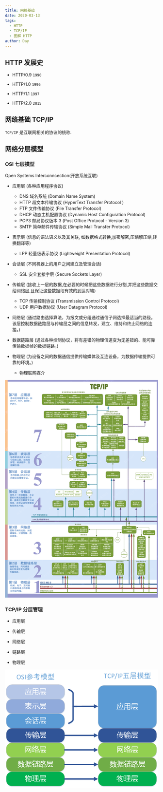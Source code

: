```yaml
---
title: 网络基础
date: 2020-03-13
tags:
  - HTTP
  - TCP/IP
  - 图解 HTTP
author: Day
---
```


## HTTP 发展史

- HTTP/0.9 `1990`

- HTTP/1.0 `1996`

- HTTP/1.1 `1997`

- HTTP/2.0 `2015`

## 网络基础 TCP/IP

`TCP/IP` 是互联网相关的协议的统称.

## 网络分层模型

### OSI 七层模型

Open Systems Interconncection(开放系统互联)

- 应用层 (各种应用程序协议)

  - DNS 域名系统 (Domain Name System)
  - HTTP 超文本传输协议 (HyperText Transfer Protocol )
  - FTP 文件传输协议 (File Transfer Protocol)
  - DHCP 动态主机配置协议 (Dynamic Host Configuration Protocol)
  - POP3 邮局协议版本 3 (Post Office Protocol - Version 3)
  - SMTP 简单邮件传输协议 (Simple Mail Transfer Protocol)

- 表示层 (信息的语法语义以及其关联, 如数据格式转换,加密解密,压缩解压缩,转换翻译等)

  - LPP 轻量级表示协议 (Lightweight Presentation Protocol)

- 会话层 (不同机器上的用户之间建立及管理会话)

  - SSL 安全套接字层 (Secure Sockets Layer)

- 传输层 (接收上一层的数据,在必要的时候把这些数据进行分割,并把这些数据交给网络层,且保证这些数据段有效的到达对端)

  - TCP 传输控制协议 (Transmission Control Protocol)
  - UDP 用户数据协议 (User Datagram Protocol)

- 网络层 (通过路由选择算法，为报文或分组通过通信子网选择最适当的路径。该层控制数据链路层与传输层之间的信息转发，建立、维持和终止网络的连接。)

- 数据链路层 (通过各种控制协议，将有差错的物理信道变为无差错的、能可靠传输数据帧的数据链路。)

- 物理层 (为设备之间的数据通信提供传输媒体及互连设备，为数据传输提供可靠的环境。)
  - 物理联网媒介

![OSI](/http/OSI.png)

### TCP/IP 分层管理

- 应用层

- 传输层

- 网络层

- 链路层

- 物理层

![OSI](/http/tcpip.jpg)
